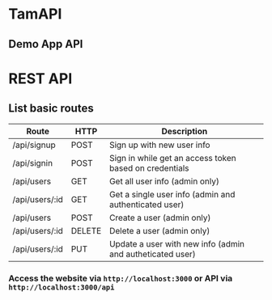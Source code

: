 # TamAPI
 ## Demo App API

 # REST API
 ## List basic routes

Route | HTTP | Description
--- | --- | ----
/api/signup | POST | Sign up with new user info
/api/signin | POST | Sign in while get an access token based on credentials
/api/users | GET | Get all user info (admin only)
/api/users/:id | GET | Get a single user info (admin and authenticated user)
/api/users | POST | Create a user (admin only)
/api/users/:id | DELETE | Delete a user (admin only)
/api/users/:id | PUT | Update a user with new info (admin and autheticated user)


### Access the website via `http://localhost:3000` or API via `http://localhost:3000/api`
